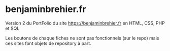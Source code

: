 # benjaminbrehier.fr
Version 2 du PortFolio du site https://benjaminbrehier.fr en HTML, CSS, PHP et SQL

Les boutons de chaque fiches ne sont pas fonctionnels (sur le repo) mais ces sites font objets de repository à part. 